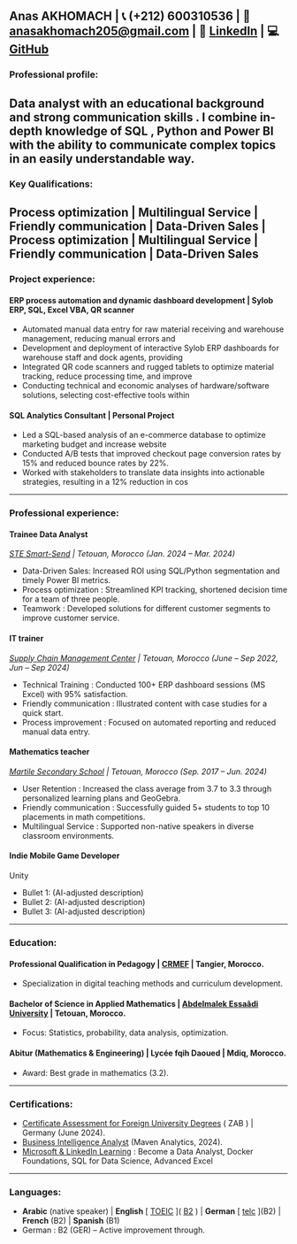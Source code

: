 **Anas AKHOMACH** | 📞 (+212) 600310536 | 📧 [anasakhomach205@gmail.com](mailto:anasakhomach205@gmail.com) | 🔗 [LinkedIn](https://www.linkedin.com/in/anas-akhomach/) | 💻 [GitHub](https://github.com/AnasAkhomach)
---

### Professional profile:

Data analyst with an educational background and strong communication skills . I combine in-depth knowledge of SQL , Python and Power BI with the ability to communicate complex topics in an easily understandable way.
---

### **Key Qualifications:**

Process optimization  |  Multilingual Service  |  Friendly communication  |  Data-Driven Sales  |  Process optimization  |  Multilingual Service  |  Friendly communication  |  Data-Driven Sales
---

### **Project experience:**

#### ERP process automation and dynamic dashboard development | Sylob ERP, SQL, Excel VBA, QR scanner

* Automated manual data entry for raw material receiving and warehouse management, reducing manual errors and
* Development and deployment of interactive Sylob ERP dashboards for warehouse staff and dock agents, providing
* Integrated QR code scanners and rugged tablets to optimize material tracking, reduce processing time, and improve
* Conducting technical and economic analyses of hardware/software solutions, selecting cost-effective tools within

#### SQL Analytics Consultant | Personal Project

* Led a SQL-based analysis of an e-commerce database to optimize marketing budget and increase website
* Conducted A/B tests that improved checkout page conversion rates by 15% and reduced bounce rates by 22%.
* Worked with stakeholders to translate data insights into actionable strategies, resulting in a 12% reduction in cos

---

### **Professional experience:**

#### Trainee Data Analyst

[*STE Smart-Send*](https://annoncelegale.flasheconomie.com/smart-send/) *| Tetouan, Morocco (Jan. 2024 – Mar. 2024\)*

* Data-Driven Sales: Increased ROI using SQL/Python segmentation and timely Power BI metrics.
* Process optimization : Streamlined KPI tracking, shortened decision time for a team of three people.
* Teamwork : Developed solutions for different customer segments to improve customer service.

#### IT trainer

[*Supply Chain Management Center*](https://www.scmc.ma/) *| Tetouan, Morocco (June – Sep 2022, Jun – Sep 2024\)*

* Technical Training : Conducted 100+ ERP dashboard sessions (MS Excel) with 95% satisfaction.
* Friendly communication : Illustrated content with case studies for a quick start.
* Process improvement : Focused on automated reporting and reduced manual data entry.

#### Mathematics teacher

[*Martile Secondary School*](https://www.facebook.com/ETChamsMartil/?locale=fr_FR) *| Tetouan, Morocco (Sep. 2017 – Jun. 2024\)*

* User Retention : Increased the class average from 3.7 to 3.3 through personalized learning plans and GeoGebra.
* Friendly communication : Successfully guided 5+ students to top 10 placements in math competitions.
* Multilingual Service : Supported non-native speakers in diverse classroom environments.

#### Indie Mobile Game Developer

Unity

* Bullet 1: (AI-adjusted description)
* Bullet 2: (AI-adjusted description)
* Bullet 3: (AI-adjusted description)

---

### **Education:**

#### Professional Qualification in Pedagogy | [CRMEF](https://crmeftth.ma/) | Tangier, Morocco.

* Specialization in digital teaching methods and curriculum development.

#### Bachelor of Science in Applied Mathematics | [Abdelmalek Essaâdi University](https://www.uae.ac.ma/) | Tetouan, Morocco.

* Focus: Statistics, probability, data analysis, optimization.

#### Abitur (Mathematics & Engineering) | Lycée fqih Daoued | Mdiq, Morocco.

* Award: Best grade in mathematics (3.2).

---

### **Certifications:**

* [Certificate Assessment for Foreign University Degrees](https://drive.google.com/file/d/1IAqe9mDrTQEqXh-SZxq0KXVCE-oQDfuA/view?usp=sharing) ( ZAB ) | Germany (June 2024).
* [Business Intelligence Analyst](https://certificates.mavenanalytics.io/12a3154f-87eb-44a9-8410-fdecffa8975f) (Maven Analytics, 2024).
* [Microsoft & LinkedIn Learning](https://www.linkedin.com/in/anas-akhomach/details/certifications/) : Become a Data Analyst, Docker Foundations, SQL for Data Science, Advanced Excel

---

### **Languages:**

* **Arabic** (native speaker)  |  **English** \[ [TOEIC](https://www.ets.org/toeic/about.html) \]( [B2](https://drive.google.com/file/d/1CNV3dUMpyp6LKNVX0WVu-WdXYydtEzW-/view?usp=sharing) )  |   **German** \[ [telc](https://drive.google.com/file/d/17mMpFnVtimdROAH0vTbdqi_VHN_4HYo5/view?usp=sharing) \](B2)  |  **French** (B2)  |  **Spanish** (B1)
* German : B2 (GER) – Active improvement through.
